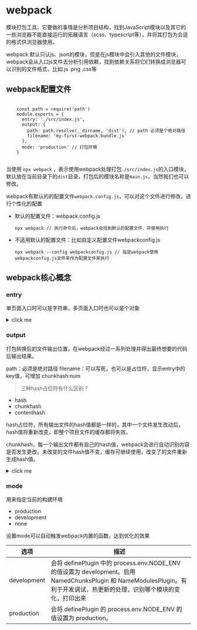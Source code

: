 # webpack

模块打包工具，它要做的事情是分析项目结构，找到JavaScript模块以及其它的一些浏览器不能直接运行的拓展语言（scss、typescript等），并将其打包为合适的格式供浏览器使用。

webpack 默认只认js、json的模块，但是在js模块中会引入其他的文件模块，webpack会从入口js文件去分析引用依赖，找到依赖关系将它们转换成浏览器可以识别的文件格式，比如.js .png .css等

## webpack配置文件

<pre>
  <code>
    const path = require('path')
    module.exports = {
      entry: './src/index.js',
      output: {
        path: path.resolve(__dirname, 'dist'), // path 必须是个绝对路径
        filename: 'my-first-webpack.bundle.js'
      },
      mode: 'production' // 打包环境
    }
  </code>
</pre>

当使用 `npx webpack` ，表示使用webpack处理打包`./src/index.js`的入口模块，默认放在当前目录下的`dist`目录，打包后的模块名称是`main.js`，当然我们也可以修改。

webpack有默认的的配置文件`webpack.config.js`，可以对这个文件进行修改，进行个性化的配置

- 默认的配置文件：webpack.config.js
  
  `npx webpack // 执行命令后，webpack会找到默认的配置文件，并使用执行`
- 不适用默认的配置文件：比如自定义配置文件webpackconfig.js

  `npx webpack --config webpackconfig.js // 指定webpack使用webpackconfig.js文件来作为配置文件来执行`

## webpack核心概念

### entry

单页面入口时可以是字符串，多页面入口时也可以是个对象
<details>
  <summary>click me</summary>
  <pre>
    <code>
      // 单入口 spa 字符串
      entry: 'src/index.js'
      // 相当于
      entry: {
        main: 'src/index.js'
      }
      // 多入口 entry是个对象
      entry: {
        index: './src/index.js',
        login: './src/login.js'
      }
    </code>
  </pre>
</details>

### output
打包转换后的文件输出位置，在webpack经过一系列处理并得出最终想要的代码后输出结果。

path：必须是绝对路径
filename：可以写死，也可以是占位符，显示entry中的key值，可增加 chunkhash:num

> 三种hash占位符有什么区别？
- hash
- chunkhash
- contenthash 

hash占位符，所有输出文件的hash值都是一样的，其中一个文件发生改动后，hash值将重新改变，即整个项目文件的缓存都将失效。

chunkhash，每一个输出文件都有自己的hash值，webpack会进行自动识别内容是否发生更改，未改变的文件hash值不变，缓存可继续使用，改变了的文件重新生成hash值。


<details>
  <summary>click me</summary>
  <pre>
    <code>
      const path = require('path')
      module.exports = {
        entry: {
          index: './src/index.js',
          login: './src/login.js'
        },
        output: {
          path: path.resolve(__dirname, 'dist'),
          filename: '[name]_[hash].js' // '[name]_[chunkhash:8].js'
        },
        mode: 'development'
      }
    </code>
  </pre>
</details>

### mode
用来指定当前的构建环境

- production
- development
- none

设置mode可以自动触发webpack内置的函数，达到优化的效果

| 选项 | 描述 |
| --- | --- |
| development | 会将 definePlugin 中的 process.env.NODE_ENV 的值设置为 development。启用 NamedChunksPlugin 和 NameModulesPlugin。有利于开发调试，热更新的处理，识别哪个模块的变化，打印出来 |
| production | 会将 definePlugin 的 process.env.NODE_ENV 的值设置为 production。|
